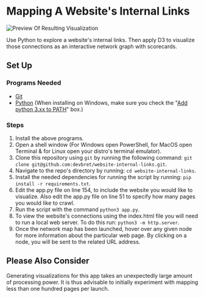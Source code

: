 # Mapping A Website's Internal Links

![Preview Of Resulting Visualization](https://hosting.photobucket.com/bbcfb0d4-be20-44a0-94dc-65bff8947cf2/ad55b31e-edf3-4a21-a6a2-3e61f4d84a0b.jpg)

Use Python to explore a website's internal links. Then apply D3 to visualize those connections as an interactive network graph with scorecards.

## Set Up

### Programs Needed

- [Git](https://git-scm.com/downloads)
- [Python](https://www.python.org/downloads/) (When installing on Windows, make sure you check the "[Add python 3.xx to PATH](https://hosting.photobucket.com/images/i/bernhoftbret/python.png)" box.)

### Steps

1. Install the above programs.
2. Open a shell window (For Windows open PowerShell, for MacOS open Terminal & for Linux open your distro's terminal emulator).
3. Clone this repository using `git` by running the following command: `git clone git@github.com:devbret/website-internal-links.git`.
4. Navigate to the repo's directory by running: `cd website-internal-links`.
5. Install the needed dependencies for running the script by running: `pip install -r requirements.txt`.
6. Edit the app.py file on line 154, to include the website you would like to visualize. Also edit the app.py file on line 51 to specify how many pages you would like to crawl.
7. Run the script with the command `python3 app.py`.
8. To view the website's connections using the index.html file you will need to run a local web server. To do this run: `python3 -m http.server`.
9. Once the network map has been launched, hover over any given node for more information about the particular web page. By clicking on a node, you will be sent to the related URL address.

## Please Also Consider

Generating visualizations for this app takes an unexpectedly large amount of processing power. It is thus advisable to initially experiment with mapping less than one hundred pages per launch.
